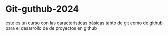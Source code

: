 # Git-guthub-2024
este es un curso con las caracteristicas básicas tanto de git como de github para el desarrollo de de proyectos en github
